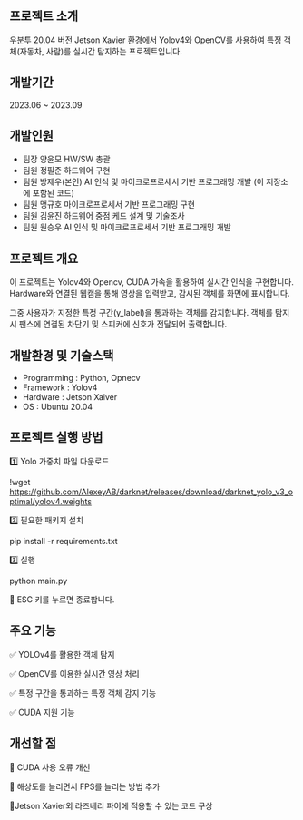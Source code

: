 ## 프로젝트 소개
우분투 20.04 버전 Jetson Xavier 환경에서 Yolov4와 OpenCV를 사용하여 특정 객체(자동차, 사람)를 실시간 탐지하는 프로젝트입니다.

## 개발기간
2023.06 ~ 2023.09

## 개발인원
- 팀장 양윤모 HW/SW 총괄 
- 팀원 정필준 하드웨어 구현 
- 팀원 방제우(본인) AI 인식 및 마이크로프로세서 기반 프로그래밍 개발 (이 저장소에 포함된 코드)
- 팀원 맹규호 마이크로프로세서 기반 프로그래밍 구현
- 팀원 김윤진 하드웨어 중점 케드 설계 및 기술조사
- 팀원 원승우 AI 인식 및 마이크로프로세서 기반 프로그래밍 개발
  
## 프로젝트 개요
이 프로젝트는 Yolov4와 Opencv, CUDA 가속을 활용하여 실시간 인식을 구현합니다.
Hardware와 연결된 웹캠을 통해 영상을 입력받고, 감시된 객체를 화면에 표시합니다. 

그중 사용자가 지정한 특정 구간(y_label)을 통과하는 객체를 감지합니다.
객체를 탐지시 팬스에 연결된 차단기 및 스피커에 신호가 전달되어 출력합니다.


## 개발환경 및 기술스택
- Programming : Python, Opnecv
- Framework : Yolov4
- Hardware : Jetson Xaiver
- OS : Ubuntu 20.04

## 프로젝트 실행 방법

1️⃣ Yolo 가중치 파일 다운로드

!wget https://github.com/AlexeyAB/darknet/releases/download/darknet_yolo_v3_optimal/yolov4.weights

2️⃣ 필요한 패키지 설치

pip install -r requirements.txt

3️⃣ 실행

python main.py

📌 ESC 키를 누르면 종료합니다.
   
## 주요 기능
✅ YOLOv4를 활용한 객체 탐지


✅ OpenCV를 이용한 실시간 영상 처리


✅ 특정 구간을 통과하는 특정 객체 감지 기능


✅ CUDA 지원 기능

## 개선할 점 
🔹 CUDA 사용 오류 개선

🔹 해상도를 늘리면서 FPS를 늘리는 방법 추가

🔹Jetson Xavier외 라즈베리 파이에 적용할 수 있는 코드 구상 
